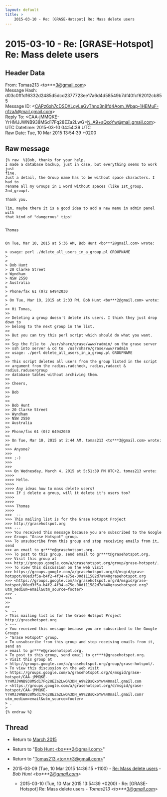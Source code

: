 ```yaml
---
layout: default
title: >
    2015-03-10 - Re: [GRASE-Hotspot] Re: Mass delete users
---
```


# 2015-03-10 - Re: [GRASE-Hotspot] Re: Mass delete users

## Header Data

From: Tomas213 \<to***3@gmail.com\><br>
Message Hash: d03c0fffd16332d2485d5dcd2377723ee17a6d4d58549b7df40fcf62012cb855<br>
Message ID: \<CAPz6xh7cDSDXLgvLeGvThno3n8fd4Aom_Wbap-1HEMuF-n1zaA@mail.gmail.com\><br>
Reply To: \<CAA-jMMQKE-YrHMJJWNB938MSd17Fq28EZa2LwG=N_A9+sQxoYw@mail.gmail.com\><br>
UTC Datetime: 2015-03-10 04:54:39 UTC<br>
Raw Date: Tue, 10 Mar 2015 13:54:39 +0200<br>

## Raw message

```
{% raw  %}Bob, thanks for your help.
I made a database backup, just in case, but everything seems to work just
fine.
Just a detail, the Group name has to be without space characters. I had to
rename all my Groups in 1 word without spaces (like 1st_group, 2nd_group).

Thank you.

Tim, maybe there it is a good idea to add a new menu in admin panel with
that kind of "dangerous" tips!


Thomas


On Tue, Mar 10, 2015 at 5:36 AM, Bob Hunt <bo***2@gmail.com> wrote:

> usage: perl ./delete_all_users_in_a_group.pl GROUPNAME
>
>
> Bob Hunt
> 20 Clarke Street
> Wyndham
> NSW 2550
> Australia
>
> Phone/fax 61 (0)2 64942030
>
> On Tue, Mar 10, 2015 at 2:33 PM, Bob Hunt <bo***2@gmail.com> wrote:
>
>> Hi Tomas,
>>
>> Deleting a group doesn't delete its users. I think they just drop down to
>> belong to the next group in the list.
>>
>> But you can try this perl script which should do what you want.
>>
>> Scp the file to  /usr/share/grase/www/radmin/ on the grase server
>> ssh into server & cd to  /usr/share/grase/www/radmin
>> usage: ./perl delete_all_users_in_a_group.pl GROUPNAME
>>
>> This script deletes all users from the group listed in the script
>> argument from the radius.radcheck, radius,radacct & radius.radusergroup
>> database tables without archiving them.
>>
>> Cheers,
>>
>> Bob
>>
>>
>> Bob Hunt
>> 20 Clarke Street
>> Wyndham
>> NSW 2550
>> Australia
>>
>> Phone/fax 61 (0)2 64942030
>>
>> On Tue, Mar 10, 2015 at 2:44 AM, tomas213 <to***3@gmail.com> wrote:
>>
>>> Anyone?
>>>
>>> ;-)
>>>
>>>
>>> On Wednesday, March 4, 2015 at 5:51:39 PM UTC+2, tomas213 wrote:
>>>>
>>>> Hello.
>>>>
>>>> Any ideas how to mass delete users?
>>>> If i delete a group, will it delete it's users too?
>>>>
>>>>
>>>> Thomas
>>>>
>>>  --
>>> This mailing list is for the Grase Hotspot Project
>>> http://grasehotspot.org
>>> ---
>>> You received this message because you are subscribed to the Google
>>> Groups "Grase Hotspot" group.
>>> To unsubscribe from this group and stop receiving emails from it, send
>>> an email to gr***e@grasehotspot.org.
>>> To post to this group, send email to gr***t@grasehotspot.org.
>>> Visit this group at
>>> http://groups.google.com/a/grasehotspot.org/group/grase-hotspot/.
>>> To view this discussion on the web visit
>>> https://groups.google.com/a/grasehotspot.org/d/msgid/grase-hotspot/00ed3f5a-b4f2-4f34-a75e-00d111582d7a%40grasehotspot.org
>>> <https://groups.google.com/a/grasehotspot.org/d/msgid/grase-hotspot/00ed3f5a-b4f2-4f34-a75e-00d111582d7a%40grasehotspot.org?utm_medium=email&utm_source=footer>
>>> .
>>>
>>
>>
>  --
> This mailing list is for the Grase Hotspot Project http://grasehotspot.org
> ---
> You received this message because you are subscribed to the Google Groups
> "Grase Hotspot" group.
> To unsubscribe from this group and stop receiving emails from it, send an
> email to gr***e@grasehotspot.org.
> To post to this group, send email to gr***t@grasehotspot.org.
> Visit this group at
> http://groups.google.com/a/grasehotspot.org/group/grase-hotspot/.
> To view this discussion on the web visit
> https://groups.google.com/a/grasehotspot.org/d/msgid/grase-hotspot/CAA-jMMQKE-YrHMJJWNB938MSd17Fq28EZa2LwG%3DN_A9%2BsQxoYw%40mail.gmail.com
> <https://groups.google.com/a/grasehotspot.org/d/msgid/grase-hotspot/CAA-jMMQKE-YrHMJJWNB938MSd17Fq28EZa2LwG%3DN_A9%2BsQxoYw%40mail.gmail.com?utm_medium=email&utm_source=footer>
> .
>
{% endraw %}
```

## Thread

+ Return to [March 2015](/archive/2015/03)

+ Return to "[Bob Hunt <bo***2<span>@</span>gmail.com>](/authors/bo___2_at_gmail_com)"
+ Return to "[Tomas213 <to***3<span>@</span>gmail.com>](/authors/to___3_at_gmail_com)"

+ 2015-03-09 (Tue, 10 Mar 2015 14:36:15 +1100) - [Re: Mass delete users](/archive/2015/03/79cf3d99eecc95be19218530176a86dff70a2038788fd27ff4cee833ed26b95b) - _Bob Hunt \<bo***2@gmail.com\>_
  + 2015-03-10 (Tue, 10 Mar 2015 13:54:39 +0200) - Re: [GRASE-Hotspot] Re: Mass delete users - _Tomas213 \<to***3@gmail.com\>_


